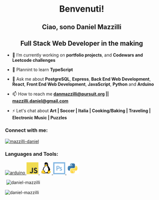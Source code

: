 <h1 align="center">Benvenuti!</h1>
<h2 align="center">Ciao, sono Daniel Mazzilli</h2>
<h2 align="center">Full Stack Web Developer in the making</h2>

- 🔭 I’m currently working on **portfolio projects**, and **Codewars and Leetcode challenges**

- 🌱 Plannint to learn **TypeScript** 

- 💬 Ask me about **PostgreSQL**, **Express**, **Back End Web Development**, **React**, **Front End Web Development**, **JavaScript**, **Python** and **Arduino**

- 📫 How to reach me **danmazzilli@pursuit.org || mazzilli.daniel@gmail.com**

- ⚡ Let's chat about **Art | Soccer | Italia | Cooking/Baking | Traveling | Electronic Music | Puzzles**

<h3 align="left">Connect with me:</h3>
<p align="left">
<a href="https://linkedin.com/in/mazzilli-daniel" target="blank"><img align="center" src="https://raw.githubusercontent.com/rahuldkjain/github-profile-readme-generator/master/src/images/icons/Social/linked-in-alt.svg" alt="mazzilli-daniel" height="30" width="40" /></a>
</p>

<h3 align="left">Languages and Tools:</h3>
<p align="left"> <a href="https://www.arduino.cc/" target="_blank" rel="noreferrer"> <img src="https://cdn.worldvectorlogo.com/logos/arduino-1.svg" alt="arduino" width="40" height="40"/> </a> <a href="https://developer.mozilla.org/en-US/docs/Web/JavaScript" target="_blank" rel="noreferrer"> <img src="https://raw.githubusercontent.com/devicons/devicon/master/icons/javascript/javascript-original.svg" alt="javascript" width="40" height="40"/> </a> <a href="https://www.linux.org/" target="_blank" rel="noreferrer"> <img src="https://raw.githubusercontent.com/devicons/devicon/master/icons/linux/linux-original.svg" alt="linux" width="40" height="40"/> </a> <a href="https://www.photoshop.com/en" target="_blank" rel="noreferrer"> <img src="https://raw.githubusercontent.com/devicons/devicon/master/icons/photoshop/photoshop-line.svg" alt="photoshop" width="40" height="40"/> </a> <a href="https://www.python.org" target="_blank" rel="noreferrer"> <img src="https://raw.githubusercontent.com/devicons/devicon/master/icons/python/python-original.svg" alt="python" width="40" height="40"/> </a> </p>

<p>&nbsp;<img align="center" src="https://github-readme-stats.vercel.app/api?username=daniel-mazzilli&show_icons=true&locale=en" alt="daniel-mazzilli" /></p>

<p><img align="center" src="https://github-readme-streak-stats.herokuapp.com/?user=daniel-mazzilli&" alt="daniel-mazzilli" /></p>
